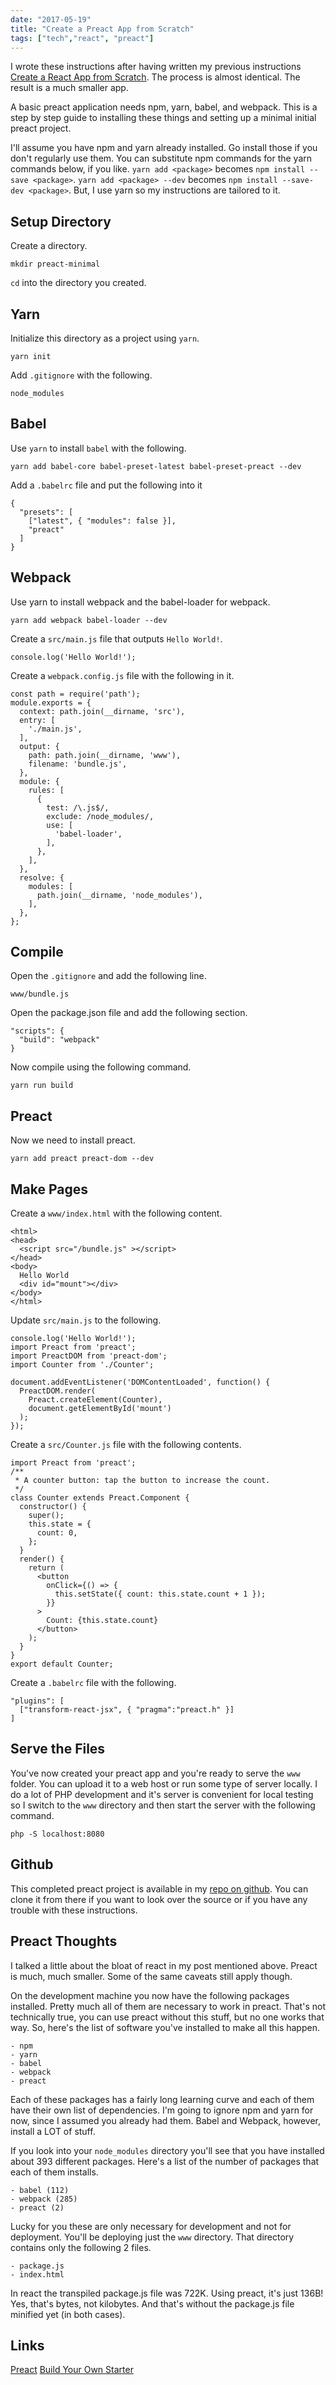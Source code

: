 ```yaml
---
date: "2017-05-19"
title: "Create a Preact App from Scratch"
tags: ["tech","react", "preact"]
---
```


I wrote these instructions after having written my previous instructions [Create a React App from Scratch](blog/post/create-a-react-app). The process is almost identical. The result is a much smaller app.

A basic preact application needs npm, yarn, babel, and webpack. This is a step by step guide to installing these things and setting up a minimal initial preact project.

I'll assume you have npm and yarn already installed. Go install those if you don't regularly use them. You can substitute npm commands for the yarn commands below, if you like. `yarn add <package>` becomes `npm install --save <package>`. `yarn add <package> --dev` becomes `npm install --save-dev <package>`. But, I use yarn so my instructions are tailored to it.

## Setup Directory

Create a directory.

    mkdir preact-minimal

`cd` into the directory you created.

## Yarn

Initialize this directory as a project using `yarn`.

    yarn init

Add `.gitignore` with the following.

    node_modules

## Babel

Use `yarn` to install `babel` with the following.

    yarn add babel-core babel-preset-latest babel-preset-preact --dev

Add a `.babelrc` file and put the following into it

    {
      "presets": [
        ["latest", { "modules": false }],
        "preact"
      ]
    }

## Webpack

Use yarn to install webpack and the babel-loader for webpack.

    yarn add webpack babel-loader --dev

Create a `src/main.js` file that outputs `Hello World!`.

    console.log('Hello World!');

Create a `webpack.config.js` file with the following in it.

    const path = require('path');
    module.exports = {
      context: path.join(__dirname, 'src'),
      entry: [
        './main.js',
      ],
      output: {
        path: path.join(__dirname, 'www'),
        filename: 'bundle.js',
      },
      module: {
        rules: [
          {
            test: /\.js$/,
            exclude: /node_modules/,
            use: [
              'babel-loader',
            ],
          },
        ],
      },
      resolve: {
        modules: [
          path.join(__dirname, 'node_modules'),
        ],
      },
    };

## Compile

Open the `.gitignore` and add the following line.

    www/bundle.js

Open the package.json file and add the following section.

    "scripts": {
      "build": "webpack"
    }

Now compile using the following command.

    yarn run build

## Preact

Now we need to install preact.

    yarn add preact preact-dom --dev

## Make Pages

Create a `www/index.html` with the following content.

    <html>
    <head>
      <script src="/bundle.js" ></script>
    </head>
    <body>
      Hello World
      <div id="mount"></div>
    </body>
    </html>

Update `src/main.js` to the following.

    console.log('Hello World!');
    import Preact from 'preact';
    import PreactDOM from 'preact-dom';
    import Counter from './Counter';

    document.addEventListener('DOMContentLoaded', function() {
      PreactDOM.render(
        Preact.createElement(Counter),
        document.getElementById('mount')
      );
    });

Create a `src/Counter.js` file with the following contents.

```
import Preact from 'preact';
/**
 * A counter button: tap the button to increase the count.
 */
class Counter extends Preact.Component {
  constructor() {
    super();
    this.state = {
      count: 0,
    };
  }
  render() {
    return (
      <button
        onClick={() => {
          this.setState({ count: this.state.count + 1 });
        }}
      >
        Count: {this.state.count}
      </button>
    );
  }
}
export default Counter;
```

Create a `.babelrc` file with the following.

```
"plugins": [
  ["transform-react-jsx", { "pragma":"preact.h" }]
]
```

## Serve the Files

You've now created your preact app and you're ready to serve the `www` folder. You can upload it to a web host or run some type of server locally. I do a lot of PHP development and it's server is convenient for local testing so I switch to the `www` directory and then start the server with the following command.

    php -S localhost:8080

## Github

This completed preact project is available in my [repo on github](https://github.com/codazoda/preact-minimal). You can clone it from there if you want to look over the source or if you have any trouble with these instructions.

## Preact Thoughts

I talked a little about the bloat of react in my post mentioned above. Preact is much, much smaller. Some of the same caveats still apply though.

On the development machine you now have the following packages installed. Pretty much all of them are necessary to work in preact. That's not technically true, you can use preact without this stuff, but no one works that way. So, here's the list of software you've installed to make all this happen.

    - npm
    - yarn
    - babel
    - webpack
    - preact

Each of these packages has a fairly long learning curve and each of them have their own list of dependencies. I'm going to ignore npm and yarn for now, since I assumed you already had them. Babel and Webpack, however, install a LOT of stuff.

If you look into your `node_modules` directory you'll see that you have installed about 393 different packages. Here's a list of the number of packages that each of them installs.

    - babel (112)
    - webpack (285)
    - preact (2)

Lucky for you these are only necessary for development and not for deployment. You'll be deploying just the `www` directory. That directory contains only the following 2 files.

    - package.js
    - index.html

In react the transpiled package.js file was 722K. Using preact, it's just 136B! Yes, that's bytes, not kilobytes. And that's without the package.js file minified yet (in both cases).

## Links

[Preact](https://preactjs.com/) 
[Build Your Own Starter](http://andrewhfarmer.com/build-your-own-starter/#0-intro)
